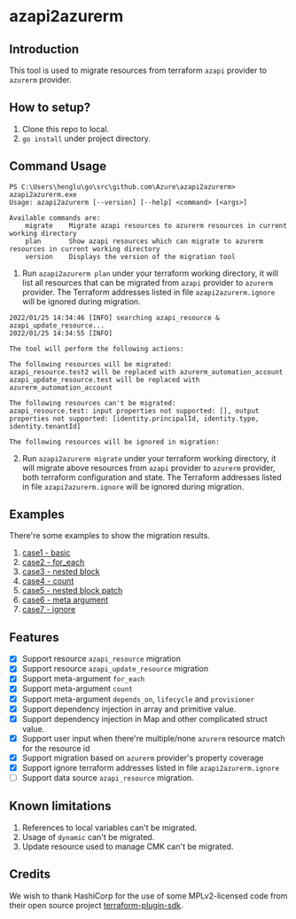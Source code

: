 # azapi2azurerm

## Introduction
This tool is used to migrate resources from terraform `azapi` provider to `azurerm` provider.

## How to setup?
1. Clone this repo to local.
2. `go install` under project directory.
   
## Command Usage
```
PS C:\Users\henglu\go\src\github.com\Azure\azapi2azurerm> azapi2azurerm.exe            
Usage: azapi2azurerm [--version] [--help] <command> [<args>]

Available commands are:
    migrate    Migrate azapi resources to azurerm resources in current working directory
    plan       Show azapi resources which can migrate to azurerm resources in current working directory
    version    Displays the version of the migration tool
```

1. Run `azapi2azurerm plan` under your terraform working directory, 
   it will list all resources that can be migrated from `azapi` provider to `azurerm` provider.
   The Terraform addresses listed in file `azapi2azurerm.ignore` will be ignored during migration.
```
2022/01/25 14:34:46 [INFO] searching azapi_resource & azapi_update_resource...
2022/01/25 14:34:55 [INFO]

The tool will perform the following actions:

The following resources will be migrated:
azapi_resource.test2 will be replaced with azurerm_automation_account
azapi_update_resource.test will be replaced with azurerm_automation_account

The following resources can't be migrated:
azapi_resource.test: input properties not supported: [], output properties not supported: [identity.principalId, identity.type, identity.tenantId]

The following resources will be ignored in migration:
   ```
2. Run `azapi2azurerm migrate` under your terraform working directory, 
   it will migrate above resources from `azapi` provider to `azurerm` provider, 
   both terraform configuration and state.
   The Terraform addresses listed in file `azapi2azurerm.ignore` will be ignored during migration.
   
## Examples
There're some examples to show the migration results.
1. [case1 - basic](https://github.com/Azure/azapi2azurerm/tree/master/examples/case1%20-%20basic)
2. [case2 - for_each](https://github.com/Azure/azapi2azurerm/tree/master/examples/case2%20-%20for_each)
3. [case3 - nested block](https://github.com/Azure/azapi2azurerm/tree/master/examples/case3%20-%20nested%20block)
4. [case4 - count](https://github.com/Azure/azapi2azurerm/tree/master/examples/case4%20-%20count)
5. [case5 - nested block patch](https://github.com/Azure/azapi2azurerm/tree/master/examples/case5%20-%20nested%20block%20patch)
6. [case6 - meta argument](https://github.com/Azure/azapi2azurerm/tree/master/examples/case6%20-%20meta%20arguments)
7. [case7 - ignore](https://github.com/Azure/azapi2azurerm/tree/master/examples/case7%20-%20ignore)
   
## Features
- [x] Support resource `azapi_resource` migration
- [x] Support resource `azapi_update_resource` migration
- [x] Support meta-argument `for_each`
- [x] Support meta-argument `count`
- [x] Support meta-argument `depends_on`, `lifecycle` and `provisioner`
- [x] Support dependency injection in array and primitive value.
- [x] Support dependency injection in Map and other complicated struct value.
- [x] Support user input when there're multiple/none `azurerm` resource match for the resource id
- [x] Support migration based on `azurerm` provider's property coverage
- [x] Support ignore terraform addresses listed in file `azapi2azurerm.ignore`
- [ ] Support data source `azapi_resource` migration.

## Known limitations
1. References to local variables can't be migrated.
2. Usage of `dynamic` can't be migrated.
3. Update resource used to manage CMK can't be migrated.

## Credits

We wish to thank HashiCorp for the use of some MPLv2-licensed code from their open source project [terraform-plugin-sdk](https://github.com/hashicorp/terraform-plugin-sdk).